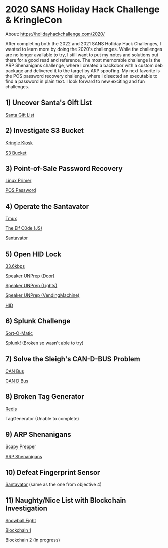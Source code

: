 # 2020 SANS Holiday Hack Challenge &amp; KringleCon
About: https://holidayhackchallenge.com/2020/

After completing both the 2022 and 2021 SANS Holiday Hack Challenges, I wanted to learn more by doing the 2020's challenges. While the challenges are no longer available to try, I still want to put my notes and solutions out there for a good read and reference. The most memorable challenge is the ARP Shenanigans challenge, where I created a backdoor with a custom deb package and delivered it to the target by ARP spoofing. My next favorite is the POS password recovery challenge, where I disected an executable to find a password in plain text. I look forward to new exciting and fun challenges.

## 1) Uncover Santa's Gift List
[Santa Gift List](Notes/SantaGiftList.txt)

## 2) Investigate S3 Bucket
[Kringle Kiosk](Notes/KringleKiosk.txt)

[S3 Bucket](Notes/S3Bucket.txt)

## 3) Point-of-Sale Password Recovery
[Linux Primer](Notes/LinuxPrimer.txt)

[POS Password](Notes/POSPassword.txt)

## 4) Operate the Santavator
[Tmux](Notes/Tmux.txt)

[The Elf C0de (JS)](Notes/TheElfC0de(JS).txt)

[Santavator](Notes/Santavator.txt)

## 5) Open HID Lock
[33.6kbps](Notes/33.6kbps.txt)

[Speaker UNPrep (Door)](Notes/SpeakerUNPrep(Door).txt)

[Speaker UNPrep (Lights)](Notes/SpeakerUNPrep(Lights).txt)

[Speaker UNPrep (VendingMachine)](Notes/SpeakerUNPrep(VendingMachine).txt)

[HID](Notes/HID.txt)

## 6) Splunk Challenge
[Sort-O-Matic](Notes/SortOMatic.txt)

Splunk! (Broken so wasn't able to try)

## 7) Solve the Sleigh's CAN-D-BUS Problem
[CAN Bus](Notes/CANBus.txt)

[CAN D Bus](Notes/CANDBus.txt)

## 8) Broken Tag Generator
[Redis](Notes/Redis.txt)

TagGenerator (Unable to complete)


## 9) ARP Shenanigans
[Scapy Prepper](Notes/ScapyPrepper.txt)

[ARP Shenanigans](Notes/ARPShenanigans.txt)

## 10) Defeat Fingerprint Sensor
[Santavator](Notes/Santavator.txt) (same as the one from objective 4)

## 11) Naughty/Nice List with Blockchain Investigation
[Snowball Fight](Notes/SnowballFight.txt)

[Blockchain 1](Notes/Blockchain1.txt)

Blockchain 2 (in progress)
